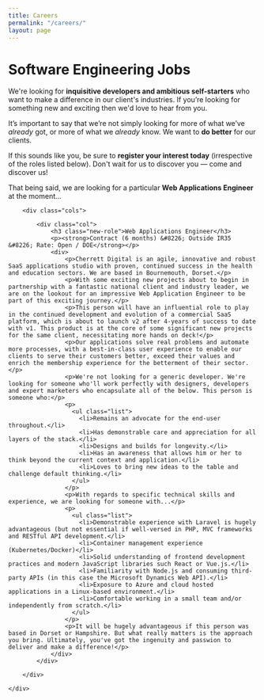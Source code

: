 ```yaml
---
title: Careers
permalink: "/careers/"
layout: page
---
```


<div class="panel compare img-3">
    <div class="col left"></div>
    <div class="col center">
        <div class="skew">
      		<div class="col col-1">
                  <div class="over">
                      <h1>Software Engineering Jobs</h1>
                      <p>We're looking for <strong>inquisitive developers and ambitious self-starters</strong> who want to make a difference in our client's industries. If you’re looking for something new and exciting then we'd love to hear from you.</p>
                      <p>It’s important to say that we’re not simply looking for more of what we’ve <em>already</em> got, or more of what we <em>already</em> know. We want to <strong>do better</strong> for our clients.</p>
                      <p>If this sounds like you, be sure to <strong>register your interest today</strong> (irrespective of the roles listed below). Don't wait for us to discover you &#8212; come and discover us!</p>
                      <p>That being said, we are looking for a particular <strong>Web Applications Engineer</strong> at the moment...</p>
                  </div>
      		</div>
      		<div class="col col-2 collapse"></div>
        </div>
    </div>
    <div class="col right"></div>
</div>

<div class="panel content compact">
    <div class="container">

        <div class="cols">

            <div class="col">
                <h3 class="new-role">Web Applications Engineer</h3>
                <p><strong>Contract (6 months) &#8226; Outside IR35 &#8226; Rate: Open / DOE</strong></p>
                <div>
                    <p>Cherrett Digital is an agile, innovative and robust SaaS applications studio with proven, continued success in the health and education sectors. We are based in Bournemouth, Dorset.</p>
                    <p>With some exciting new projects about to begin in partnership with a fantastic national client and industry leader, we are on the lookout for an impressive Web Application Engineer to be part of this exciting journey.</p>
                    <p>This person will have an influential role to play in the continued development and evolution of a commercial SaaS platform, which is about to launch v2 after 4-years of success to date with v1. This product is at the core of some significant new projects for the same client, necessitating more hands on deck!</p>
                    <p>Our applications solve real problems and automate more processes, with a best-in-class user experience to enable our clients to serve their customers better, exceed their values and enrich the membership experience for the betterment of their sector.</p>
                    <p>We're not looking for a generic developer. We're looking for someone who'll work perfectly with designers, developers and expert marketers who encapsulate all of the below. This person is someone who:</p>
                    <p>
                      <ul class="list">
                        <li>Remains an advocate for the end-user throughout.</li>
                        <li>Has demonstrable care and appreciation for all layers of the stack.</li>
                        <li>Designs and builds for longevity.</li>
                        <li>Has an awareness that allows him or her to think beyond the current context and application.</li>
                        <li>Loves to bring new ideas to the table and challenge default thinking.</li>
                      </ul>
                    </p>
                    <p>With regards to specific technical skills and experience, we are looking for someone with...</p>
                    <p>
                      <ul class="list">
                        <li>Demonstrable experience with Laravel is hugely advantageous (but not essential if well-versed in PHP, MVC frameworks and RESTful API development.</li>
                        <li>Container management experience (Kubernetes/Docker)</li>
                        <li>Solid understanding of frontend development practices and modern JavaScript libraries such React or Vue.js.</li>
                        <li>Familiarity with Node.js and consuming third-party APIs (in this case the Microsoft Dynamics Web API).</li>
                        <li>Exposure to Azure and cloud hosted applications in a Linux-based environment.</li>
                        <li>Comfortable working in a small team and/or independently from scratch.</li>
                      </ul>
                    </p>
                    <p>It will be hugely advantageous if this person was based in Dorset or Hampshire. But what really matters is the approach you bring. Ultimately, you've got the ingenuity and passwion to deliver and make a difference!</p>
                </div>
            </div>

        </div>

    </div>
</div>
